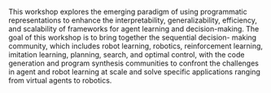 This workshop explores the emerging paradigm of using programmatic representations to enhance
the interpretability, generalizability, efficiency, and scalability of frameworks for agent
learning and decision-making. The goal of this workshop is to bring together the sequential
decision- making community, which includes robot learning, robotics, reinforcement learning,
imitation learning, planning, search, and optimal control, with the code generation and program
synthesis communities to confront the challenges in agent and robot learning at scale and solve
specific applications ranging from virtual agents to robotics.